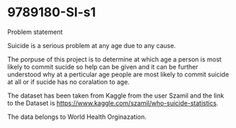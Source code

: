 # 9789180-SI-s1

Problem statement

Suicide is a serious problem at any age due to any cause.
 
The porpuse of this project is to determine at which age a person is most likely to commit sucide so help can be given and it can be further understood why at a perticular age people are most likely to commit suicide at all or if sucide has no coralation to age.

The dataset has been taken from Kaggle from the user Szamil and the link to the Dataset is https://www.kaggle.com/szamil/who-suicide-statistics.

The data belongs to World Health Orginazation.
